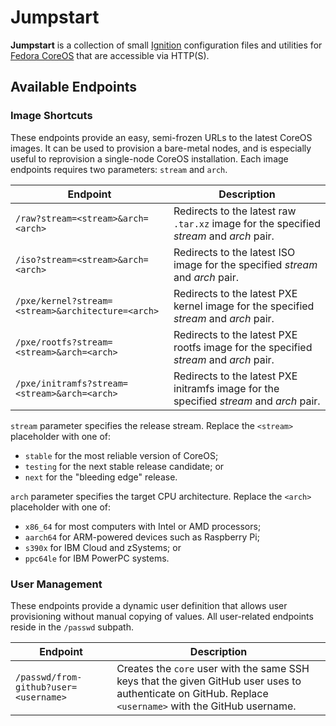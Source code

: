 # Jumpstart

**Jumpstart** is a collection of small [Ignition](https://coreos.github.io/ignition/) configuration files and utilities for [Fedora CoreOS](https://fedoraproject.org/coreos/) that are accessible via HTTP(S).

## Available Endpoints

### Image Shortcuts

These endpoints provide an easy, semi-frozen URLs to the latest CoreOS images.
It can be used to provision a bare-metal nodes, and is especially useful to reprovision a single-node CoreOS installation.
Each image endpoints requires two parameters: `stream` and `arch`.

| Endpoint                                          | Description                                                                             |
|---------------------------------------------------|-----------------------------------------------------------------------------------------|
| `/raw?stream=<stream>&arch=<arch>`                | Redirects to the latest raw `.tar.xz` image for the specified _stream_ and _arch_ pair. |
| `/iso?stream=<stream>&arch=<arch>`                | Redirects to the latest ISO image for the specified _stream_ and _arch_ pair.           |
| `/pxe/kernel?stream=<stream>&architecture=<arch>` | Redirects to the latest PXE kernel image for the specified _stream_ and _arch_ pair.    |
| `/pxe/rootfs?stream=<stream>&arch=<arch>`         | Redirects to the latest PXE rootfs image for the specified _stream_ and _arch_ pair.    |
| `/pxe/initramfs?stream=<stream>&arch=<arch>`      | Redirects to the latest PXE initramfs image for the specified _stream_ and _arch_ pair. |

`stream` parameter specifies the release stream.
Replace the `<stream>` placeholder with one of:

- `stable` for the most reliable version of CoreOS;
- `testing` for the next stable release candidate; or
- `next` for the "bleeding edge" release.

`arch` parameter specifies the target CPU architecture.
Replace the `<arch>` placeholder with one of:

- `x86_64` for most computers with Intel or AMD processors;
- `aarch64` for ARM-powered devices such as Raspberry Pi;
- `s390x` for IBM Cloud and zSystems; or
- `ppc64le` for IBM PowerPC systems.

### User Management

These endpoints provide a dynamic user definition that allows user provisioning without manual copying of values.
All user-related endpoints reside in the `/passwd` subpath.

| Endpoint                              | Description                                                                                                                                              |
|---------------------------------------|----------------------------------------------------------------------------------------------------------------------------------------------------------|
| `/passwd/from-github?user=<username>` | Creates the `core` user with the same SSH keys that the given GitHub user uses to authenticate on GitHub. Replace `<username>` with the GitHub username. |
